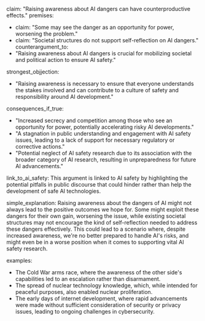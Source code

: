 claim: "Raising awareness about AI dangers can have counterproductive effects."
premises:
  - claim: "Some may see the danger as an opportunity for power, worsening the problem."
  - claim: "Societal structures do not support self-reflection on AI dangers."
counterargument_to:
  - "Raising awareness about AI dangers is crucial for mobilizing societal and political action to ensure AI safety."

strongest_objjection:
  - "Raising awareness is necessary to ensure that everyone understands the stakes involved and can contribute to a culture of safety and responsibility around AI development."

consequences_if_true:
  - "Increased secrecy and competition among those who see an opportunity for power, potentially accelerating risky AI developments."
  - "A stagnation in public understanding and engagement with AI safety issues, leading to a lack of support for necessary regulatory or corrective actions."
  - "Potential neglect of AI safety research due to its association with the broader category of AI research, resulting in unpreparedness for future AI advancements."

link_to_ai_safety: This argument is linked to AI safety by highlighting the potential pitfalls in public discourse that could hinder rather than help the development of safe AI technologies.

simple_explanation: Raising awareness about the dangers of AI might not always lead to the positive outcomes we hope for. Some might exploit these dangers for their own gain, worsening the issue, while existing societal structures may not encourage the kind of self-reflection needed to address these dangers effectively. This could lead to a scenario where, despite increased awareness, we're no better prepared to handle AI's risks, and might even be in a worse position when it comes to supporting vital AI safety research.

examples:
  - The Cold War arms race, where the awareness of the other side's capabilities led to an escalation rather than disarmament.
  - The spread of nuclear technology knowledge, which, while intended for peaceful purposes, also enabled nuclear proliferation.
  - The early days of internet development, where rapid advancements were made without sufficient consideration of security or privacy issues, leading to ongoing challenges in cybersecurity.
